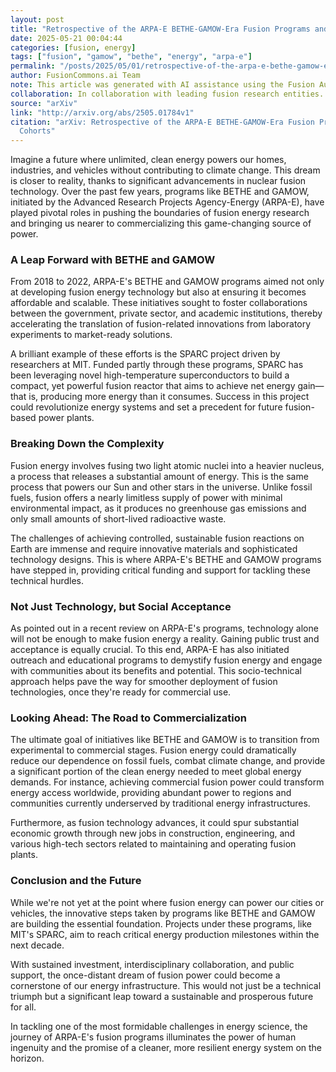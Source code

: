 ```yaml
---
layout: post
title: "Retrospective of the ARPA-E BETHE-GAMOW-Era Fusion Programs and Project Cohorts"
date: 2025-05-21 00:04:44
categories: [fusion, energy]
tags: ["fusion", "gamow", "bethe", "energy", "arpa-e"]
permalink: "/posts/2025/05/01/retrospective-of-the-arpa-e-bethe-gamow-era-fusion-programs-and-project-cohorts/"
author: FusionCommons.ai Team
note: This article was generated with AI assistance using the Fusion Authority Engine, developed by Travis Frye.
collaboration: In collaboration with leading fusion research entities.
source: "arXiv"
link: "http://arxiv.org/abs/2505.01784v1"
citation: "arXiv: Retrospective of the ARPA-E BETHE-GAMOW-Era Fusion Programs and Project
  Cohorts"
---
```


Imagine a future where unlimited, clean energy powers our homes, industries, and vehicles without contributing to climate change. This dream is closer to reality, thanks to significant advancements in nuclear fusion technology. Over the past few years, programs like BETHE and GAMOW, initiated by the Advanced Research Projects Agency-Energy (ARPA-E), have played pivotal roles in pushing the boundaries of fusion energy research and bringing us nearer to commercializing this game-changing source of power.

### A Leap Forward with BETHE and GAMOW

From 2018 to 2022, ARPA-E's BETHE and GAMOW programs aimed not only at developing fusion energy technology but also at ensuring it becomes affordable and scalable. These initiatives sought to foster collaborations between the government, private sector, and academic institutions, thereby accelerating the translation of fusion-related innovations from laboratory experiments to market-ready solutions.

A brilliant example of these efforts is the SPARC project driven by researchers at MIT. Funded partly through these programs, SPARC has been leveraging novel high-temperature superconductors to build a compact, yet powerful fusion reactor that aims to achieve net energy gain—that is, producing more energy than it consumes. Success in this project could revolutionize energy systems and set a precedent for future fusion-based power plants.

### Breaking Down the Complexity

Fusion energy involves fusing two light atomic nuclei into a heavier nucleus, a process that releases a substantial amount of energy. This is the same process that powers our Sun and other stars in the universe. Unlike fossil fuels, fusion offers a nearly limitless supply of power with minimal environmental impact, as it produces no greenhouse gas emissions and only small amounts of short-lived radioactive waste.

The challenges of achieving controlled, sustainable fusion reactions on Earth are immense and require innovative materials and sophisticated technology designs. This is where ARPA-E's BETHE and GAMOW programs have stepped in, providing critical funding and support for tackling these technical hurdles.

### Not Just Technology, but Social Acceptance

As pointed out in a recent review on ARPA-E's programs, technology alone will not be enough to make fusion energy a reality. Gaining public trust and acceptance is equally crucial. To this end, ARPA-E has also initiated outreach and educational programs to demystify fusion energy and engage with communities about its benefits and potential. This socio-technical approach helps pave the way for smoother deployment of fusion technologies, once they're ready for commercial use.

### Looking Ahead: The Road to Commercialization

The ultimate goal of initiatives like BETHE and GAMOW is to transition from experimental to commercial stages. Fusion energy could dramatically reduce our dependence on fossil fuels, combat climate change, and provide a significant portion of the clean energy needed to meet global energy demands. For instance, achieving commercial fusion power could transform energy access worldwide, providing abundant power to regions and communities currently underserved by traditional energy infrastructures.

Furthermore, as fusion technology advances, it could spur substantial economic growth through new jobs in construction, engineering, and various high-tech sectors related to maintaining and operating fusion plants.

### Conclusion and the Future

While we're not yet at the point where fusion energy can power our cities or vehicles, the innovative steps taken by programs like BETHE and GAMOW are building the essential foundation. Projects under these programs, like MIT's SPARC, aim to reach critical energy production milestones within the next decade.

With sustained investment, interdisciplinary collaboration, and public support, the once-distant dream of fusion power could become a cornerstone of our energy infrastructure. This would not just be a technical triumph but a significant leap toward a sustainable and prosperous future for all.

In tackling one of the most formidable challenges in energy science, the journey of ARPA-E's fusion programs illuminates the power of human ingenuity and the promise of a cleaner, more resilient energy system on the horizon.

